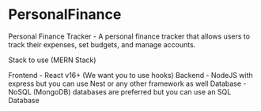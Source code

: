 # PersonalFinance
Personal Finance Tracker - A personal finance tracker that allows users to track their expenses, set budgets, and manage accounts.

Stack to use (MERN Stack)

Frontend - React v16+ (We want you to use hooks)
Backend - NodeJS with express but you can use Nest or any other framework as well
Database - NoSQL (MongoDB) databases are preferred but you can use an SQL Database

